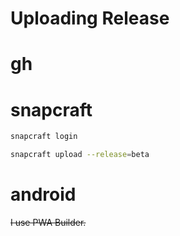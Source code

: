 # Uploading Release

# gh


# snapcraft

```sh
snapcraft login

snapcraft upload --release=beta
```

# android

~~I use PWA Builder.~~

